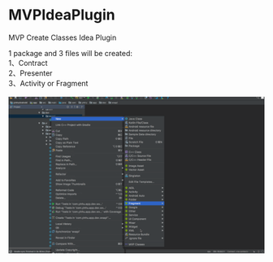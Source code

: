 # MVPIdeaPlugin
MVP Create Classes Idea Plugin

1 package and 3 files will be created: <br>
1、Contract <br>
2、Presenter <br>
3、Activity or Fragment <br><br>
![生成文件](screenshot/1.gif)

